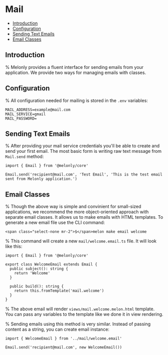 <!-- omit in toc -->
# Mail

- [Introduction](#introduction)
- [Configuration](#configuration)
- [Sending Text Emails](#sending-text-emails)
- [Email Classes](#email-classes)

## Introduction

% Melonly provides a fluent interface for sending emails from your application. We provide two ways for managing emails with classes.

## Configuration

% All configuration needed for mailing is stored in the `.env` variables:

```
MAIL_ADDRESS=example@mail.com
MAIL_SERVICE=gmail
MAIL_PASSWORD=
```

## Sending Text Emails

% After providing your mail service credentials you'll be able to create and send your first email. The most basic form is writing raw text message from `Mail.send` method:

```
import { Email } from '@melonly/core'

Email.send('recipient@mail.com', 'Test Email', 'This is the test email sent from Melonly application.')
```

## Email Classes

% Though the above way is simple and convinient for small-sized applications, we recommend the more object-oriented approach with separate email classes. It allows us to make emails with HTML templates. To generate a new email file use the CLI command:

```
<span class="select-none mr-2">$</span>melon make email welcome
```

% This command will create a new `mail/welcome.email.ts` file. It will look like this:

```
import { Email } from '@melonly/core'

export class WelcomeEmail extends Email {
  public subject(): string {
    return 'Welcome'
  }

  public build(): string {
    return this.fromTemplate('mail.welcome')
  }
}
```

% The above email will render `views/mail.welcome.melon.html` template. You can pass any variables to the template like we done it in view rendering.

% Sending emails using this method is very similar. Instead of passing content as a string, you can create email instance:

```
import { WelcomeEmail } from '../mail/welcome.email'

Email.send('recipient@mail.com', new WelcomeEmail())
```
